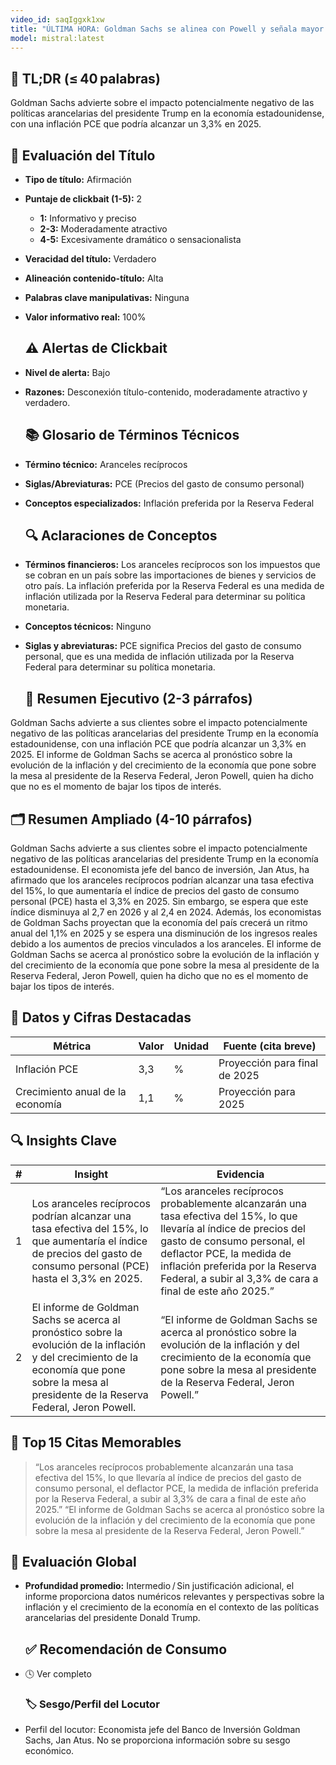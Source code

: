```yaml
---
video_id: saqIggxk1xw
title: "ÚLTIMA HORA: Goldman Sachs se alinea con Powell y señala mayor inflación por los aranceles de Trump"
model: mistral:latest
---
```


## 📌 TL;DR (≤ 40 palabras)
Goldman Sachs advierte sobre el impacto potencialmente negativo de las políticas arancelarias del presidente Trump en la economía estadounidense, con una inflación PCE que podría alcanzar un 3,3% en 2025.

   ## 🎯 Evaluación del Título
- **Tipo de título:** Afirmación
- **Puntaje de clickbait (1-5):** 2
  - **1:** Informativo y preciso
  - **2-3:** Moderadamente atractivo
  - **4-5:** Excesivamente dramático o sensacionalista
- **Veracidad del título:** Verdadero
- **Alineación contenido-título:** Alta
- **Palabras clave manipulativas:** Ninguna
- **Valor informativo real:** 100%

   ## ⚠️ Alertas de Clickbait
- **Nivel de alerta:** Bajo
- **Razones:** Desconexión título-contenido, moderadamente atractivo y verdadero.

   ## 📚 Glosario de Términos Técnicos
- **Término técnico:** Aranceles recíprocos
- **Siglas/Abreviaturas:** PCE (Precios del gasto de consumo personal)
- **Conceptos especializados:** Inflación preferida por la Reserva Federal

   ## 🔍 Aclaraciones de Conceptos
- **Términos financieros:** Los aranceles recíprocos son los impuestos que se cobran en un país sobre las importaciones de bienes y servicios de otro país. La inflación preferida por la Reserva Federal es una medida de inflación utilizada por la Reserva Federal para determinar su política monetaria.
- **Conceptos técnicos:** Ninguno
- **Siglas y abreviaturas:** PCE significa Precios del gasto de consumo personal, que es una medida de inflación utilizada por la Reserva Federal para determinar su política monetaria.

   ## 📰 Resumen Ejecutivo (2-3 párrafos)
Goldman Sachs advierte a sus clientes sobre el impacto potencialmente negativo de las políticas arancelarias del presidente Trump en la economía estadounidense, con una inflación PCE que podría alcanzar un 3,3% en 2025. El informe de Goldman Sachs se acerca al pronóstico sobre la evolución de la inflación y del crecimiento de la economía que pone sobre la mesa al presidente de la Reserva Federal, Jeron Powell, quien ha dicho que no es el momento de bajar los tipos de interés.

   ## 🗂️ Resumen Ampliado (4-10 párrafos)
Goldman Sachs advierte a sus clientes sobre el impacto potencialmente negativo de las políticas arancelarias del presidente Trump en la economía estadounidense. El economista jefe del banco de inversión, Jan Atus, ha afirmado que los aranceles recíprocos podrían alcanzar una tasa efectiva del 15%, lo que aumentaría el índice de precios del gasto de consumo personal (PCE) hasta el 3,3% en 2025. Sin embargo, se espera que este índice disminuya al 2,7 en 2026 y al 2,4 en 2024. Además, los economistas de Goldman Sachs proyectan que la economía del país crecerá un ritmo anual del 1,1% en 2025 y se espera una disminución de los ingresos reales debido a los aumentos de precios vinculados a los aranceles. El informe de Goldman Sachs se acerca al pronóstico sobre la evolución de la inflación y del crecimiento de la economía que pone sobre la mesa al presidente de la Reserva Federal, Jeron Powell, quien ha dicho que no es el momento de bajar los tipos de interés.

   ## 🔢 Datos y Cifras Destacadas
| Métrica | Valor | Unidad | Fuente (cita breve) |
|---------|-------|--------|---------------------|
| Inflación PCE | 3,3 | % | Proyección para final de 2025 |
| Crecimiento anual de la economía | 1,1 | % | Proyección para 2025 |

   ## 🔍 Insights Clave
| # | Insight | Evidencia |
|---|---------|-----------|
| 1 | Los aranceles recíprocos podrían alcanzar una tasa efectiva del 15%, lo que aumentaría el índice de precios del gasto de consumo personal (PCE) hasta el 3,3% en 2025. | “Los aranceles recíprocos probablemente alcanzarán una tasa efectiva del 15%, lo que llevaría al índice de precios del gasto de consumo personal, el deflactor PCE, la medida de inflación preferida por la Reserva Federal, a subir al 3,3% de cara a final de este año 2025.” |
| 2 | El informe de Goldman Sachs se acerca al pronóstico sobre la evolución de la inflación y del crecimiento de la economía que pone sobre la mesa al presidente de la Reserva Federal, Jeron Powell. | “El informe de Goldman Sachs se acerca al pronóstico sobre la evolución de la inflación y del crecimiento de la economía que pone sobre la mesa al presidente de la Reserva Federal, Jeron Powell.” |

   ## 💬 Top 15 Citas Memorables
> “Los aranceles recíprocos probablemente alcanzarán una tasa efectiva del 15%, lo que llevaría al índice de precios del gasto de consumo personal, el deflactor PCE, la medida de inflación preferida por la Reserva Federal, a subir al 3,3% de cara a final de este año 2025.”
> “El informe de Goldman Sachs se acerca al pronóstico sobre la evolución de la inflación y del crecimiento de la economía que pone sobre la mesa al presidente de la Reserva Federal, Jeron Powell.”

   ## 🧮 Evaluación Global
- **Profundidad promedio:** Intermedio / Sin justificación adicional, el informe proporciona datos numéricos relevantes y perspectivas sobre la inflación y el crecimiento de la economía en el contexto de las políticas arancelarias del presidente Donald Trump.

   ## ✅ Recomendación de Consumo
- 🕓 Ver completo

   ### 🏷️ Sesgo/Perfil del Locutor
- Perfil del locutor: Economista jefe del Banco de Inversión Goldman Sachs, Jan Atus. No se proporciona información sobre su sesgo económico.